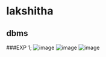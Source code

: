 # lakshitha
## dbms
###EXP 1;
![image](https://user-images.githubusercontent.com/113350595/193734935-84f2d3dd-7b24-44d2-994f-839d1edfab6d.png)
![image](https://user-images.githubusercontent.com/113350595/193735453-02ee2eee-8be1-4a06-9271-6364fcf8f135.png)
![image](https://user-images.githubusercontent.com/113350595/193735990-7dcdc42f-f0cb-4182-a7df-95b50ebe7127.png)
